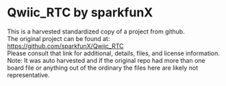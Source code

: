 
# Qwiic_RTC by sparkfunX  
This is a harvested standardized copy of a project from github.  
The original project can be found at:  
https://github.com/sparkfunX/Qwiic_RTC  
Please consult that link for additional, details, files, and license information.  
Note: It was auto harvested and if the original repo had more than one board file or anything out of the ordinary the files here are likely not representative.  
    